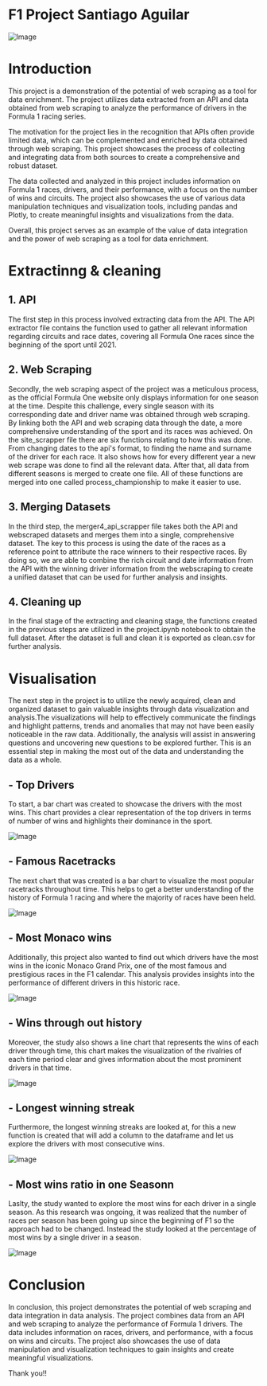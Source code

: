 # F1 Project Santiago Aguilar

![Image](img/portada.png)

# Introduction

This project is a demonstration of the potential of web scraping as a tool for data enrichment. The project utilizes data extracted from an API and data obtained from web scraping to analyze the performance of drivers in the Formula 1 racing series.

The motivation for the project lies in the recognition that APIs often provide limited data, which can be complemented and enriched by data obtained through web scraping. This project showcases the process of collecting and integrating data from both sources to create a comprehensive and robust dataset.

The data collected and analyzed in this project includes information on Formula 1 races, drivers, and their performance, with a focus on the number of wins and circuits. The project also showcases the use of various data manipulation techniques and visualization tools, including pandas and Plotly, to create meaningful insights and visualizations from the data.

Overall, this project serves as an example of the value of data integration and the power of web scraping as a tool for data enrichment.

# Extractinng & cleaning 

## 1. API
The first step in this process involved extracting data from the API. The API extractor file contains the function used to gather all relevant information regarding circuits and race dates, covering all Formula One races since the beginning of the sport until 2021.

## 2. Web Scraping
Secondly, the web scraping aspect of the project was a meticulous process, as the official Formula One website only displays information for one season at the time. Despite this challenge, every single season with its corresponding date and driver name was obtained through web scraping. By linking both the API and web scraping data through the date, a more comprehensive understanding of the sport and its races was achieved. On the site_scrapper file there are six functions relating to how this was done. From changing dates to the api's format, to finding the name and surname of the driver for each race. It also shows how for every different year a new web scrape was done to find all the relevant data. After that, all data from different seasons is merged to create one file. All of these functions are merged into one called process_championship to make it easier to use. 

## 3. Merging Datasets
In the third step, the merger4_api_scrapper file takes both the API and webscraped datasets and merges them into a single, comprehensive dataset. The key to this process is using the date of the races as a reference point to attribute the race winners to their respective races. By doing so, we are able to combine the rich circuit and date information from the API with the winning driver information from the webscraping to create a unified dataset that can be used for further analysis and insights.

## 4. Cleaning up
In the final stage of the extracting and cleaning stage, the functions created in the previous steps are utilized in the project.ipynb notebook to obtain the full dataset. After the dataset is full and clean it is exported as clean.csv for further analysis.

# Visualisation

The next step in the project is to utilize the newly acquired, clean and organized dataset to gain valuable insights through data visualization and analysis.The visualizations will help to effectively communicate the findings and highlight patterns, trends and anomalies that may not have been easily noticeable in the raw data. Additionally, the analysis will assist in answering questions and uncovering new questions to be explored further. This is an essential step in making the most out of the data and understanding the data as a whole.

## - Top Drivers
To start, a bar chart was created to showcase the drivers with the most wins. This chart provides a clear representation of the top drivers in terms of number of wins and highlights their dominance in the sport. 

![Image](img/1.png)

## - Famous Racetracks
The next chart that was created is a bar chart to visualize the most popular racetracks throughout time. This helps to get a better understanding of the history of Formula 1 racing and where the majority of races have been held.

![Image](img/2.png)

## - Most Monaco wins
Additionally, this project also wanted to find out which drivers have the most wins in the iconic Monaco Grand Prix, one of the most famous and prestigious races in the F1 calendar. This analysis provides insights into the performance of different drivers in this historic race.

![Image](img/3.png)

## - Wins through out history
Moreover, the study also shows a line chart that represents the wins of each driver through time, this chart makes the visualization of the rivalries of each time period clear and gives information about the most prominent drivers in that time. 

![Image](img/New4.png)

## - Longest winning streak
Furthermore, the longest winning streaks are looked at, for this a new function is created that will add a column to the dataframe and let us explore the drivers with most consecutive wins.

![Image](img/5.png)

## - Most wins ratio in one Seasonn
Laslty, the study wanted to explore the most wins for each driver in a single season. As this research was ongoing, it was realized that the number of races per season has been going up since the beginning of F1 so the approach had to be changed. Instead the study looked at the  percentage of most wins by a single driver in a season. 

![Image](img/6.png)

# Conclusion
In conclusion, this project demonstrates the potential of web scraping and data integration in data analysis. The project combines data from an API and web scraping to analyze the performance of Formula 1 drivers. The data includes information on races, drivers, and performance, with a focus on wins and circuits. The project also showcases the use of data manipulation and visualization techniques to gain insights and create meaningful visualizations.

Thank you!!